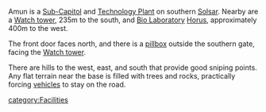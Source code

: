 Amun is a [Sub-Capitol](Sub-Capitol.md) and [Technology
Plant](Technology_Plant.md) on southern
[Solsar](Solsar.md). Nearby are a [Watch
tower](Watch_tower.md), 235m to the south, and [Bio
Laboratory](Bio_Laboratory.md) [Horus](Horus.md),
approximately 400m to the west.

The front door faces north, and there is a [pillbox](Pillbox.md)
outside the southern gate, facing the [Watch
tower](Watch_tower.md).

There are hills to the west, east, and south that provide good sniping
points. Any flat terrain near the base is filled with trees and rocks,
practically forcing [vehicles](Vehicle.md) to stay on the road.

[category:Facilities](category:Facilities.md)
